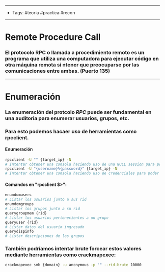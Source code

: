 ----
- Tags: #teoria #practica #recon 
- -----

# Remote Procedure Call 

### El protocolo RPC o **llamada a procedimiento remoto** es un programa que utiliza una computadora para ejecutar código en otra máquina remota si ntener que preocuparse por las comunicaciones entre ambas. (Puerto **135**)

-----
# Enumeración 

### La enumeración del protcolo *RPC* puede ser fundamental en una auditoria para enumerar usuarios, grupos, etc.

### Para esto podemos hacaer uso de herramientas como **rpcclient**. 

#### Enumeración
```bash
rpcclient -U "" {target_ip} -N
# Intentar obtener una consola haciendo uso de una NULL session para poder enumerar usuarios, grupos, etc. 
rpcclient -U "{username}%{password}" {target_ip} -N
# Intentar obtener una consola haciendo uso de credenciales para poder enumerar usuarios, grupos, etc. 
```
#### Comandos en "rpcclient $>": 
```bash
enumdomusers 
# Listar los usuarios junto a sus rid
enumdomgroups
# Listar los grupos junto a su rid
querygroupmem {rid} 
# Listar los usuarios pertenecientes a un grupo 
queryuser {rid}
# Listar datos del usuario ingresado
querydispinfo
# Listar descripciones de los grupos 
```
###  También podríamos intentar brute forcear estos valores mediante herramientas como **crackmapexec**:
```bash
crackmapexec smb {domain} -u anonymous -p "" --rid-brute 10000
```